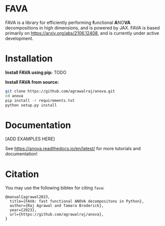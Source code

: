 # FAVA

FAVA is a library for efficiently performing  **f**unctional  **A**NO**VA** decompositions in high dimensions, and is powered by JAX. FAVA is based primarily on https://arxiv.org/abs/2106.12408, and is currently under active development.

# Installation

**Install FAVA using pip:**
TODO

**Install FAVA from source:**
```sh
git clone https://github.com/agrawalraj/anova.git
cd anova
pip install -r requirements.txt
python setup.py install
```

# Documentation
[ADD EXAMPLES HERE]

See https://anova.readthedocs.io/en/latest/ for more tutorials and documentation!

# Citation
You may use the following bibtex for citing `fava`:
```
@manual{agrawal2023,
  title={FAVA: fast functional ANOVA decompositons in Python},
  author={Raj Agrawal and Tamara Broderick},
  year={2023},
  url={https://github.com/agrawalraj/anova},
}
```
